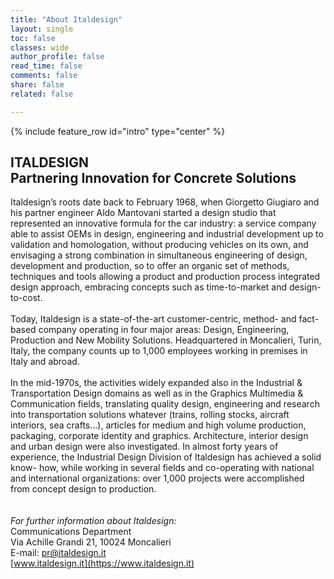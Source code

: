 ```yaml
---
title: "About Italdesign"
layout: single
toc: false
classes: wide
author_profile: false
read_time: false
comments: false
share: false
related: false

---
```

{% include feature_row id="intro" type="center" %}

## ITALDESIGN<br>Partnering Innovation for Concrete Solutions
Italdesign’s roots date back to February 1968, when Giorgetto Giugiaro and his partner engineer Aldo Mantovani started a 
design studio that represented an innovative formula for the car industry: a service company able to assist OEMs in design, 
engineering and industrial development up to validation and homologation, without producing vehicles on its own, and envisaging 
a strong combination in simultaneous engineering of design, development and production, so to offer an organic set of methods, 
techniques and tools allowing a product and production process integrated design approach, embracing concepts such as time-to-market 
and design-to-cost.
<br><br>Today, Italdesign is a state-of-the-art customer-centric, method- and fact-based company operating in four major areas: 
Design, Engineering, Production and New Mobility Solutions.
Headquartered in Moncalieri, Turin, Italy, the company counts up to 1,000 employees working in premises in Italy and abroad.
<br><br>In the mid-1970s, the activities widely expanded also in the Industrial & Transportation Design domains as well as in 
the Graphics Multimedia & Communication fields, translating quality design, engineering and research into transportation solutions 
whatever (trains, rolling stocks, aircraft interiors, sea crafts...), articles for medium and high volume production, packaging, 
corporate identity and graphics. Architecture, interior design and urban design were also investigated.
In almost forty years of experience, the Industrial Design Division of Italdesign has achieved a solid know- how, while working 
in several fields and co-operating with national and international organizations: over 1,000 projects were accomplished from 
concept design to production.
<br><br><br><i>For further information about Italdesign:</i><br>
Communications Department<br>
Via Achille Grandi 21, 10024 Moncalieri<br>
E-mail: [pr@italdesign.it](mailto:pr@italdesign.it)<br>
[www.italdesign.it](https://www.italdesign.it)
